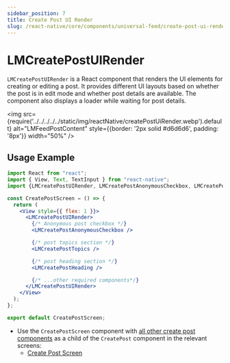 ```yaml
---
sidebar_position: 7
title: Create Post UI Render
slug: /react-native/core/components/universal-feed/create-post-ui-render
---
```


# LMCreatePostUIRender

`LMCreatePostUIRender` is a React component that renders the UI elements for creating or editing a post. It provides different UI layouts based on whether the post is in edit mode and whether post details are available. The component also displays a loader while waiting for post details.

<img
src={require('../../../../../static/img/reactNative/createPostUiRender.webp').default}
alt="LMFeedPostContent"
style={{border: '2px solid #d6d6d6', padding: '8px'}}
width="50%"
/>

## Usage Example

```jsx
import React from "react";
import { View, Text, TextInput } from "react-native";
import {LMCreatePostUIRender, LMCreatePostAnonymousCheckbox, LMCreatePostTopics, LMCreatePostHeading} from "@likeminds.community/feed-rn-core";

const CreatePostScreen = () => {
  return (
    <View style={{ flex: 1 }}>
      <LMCreatePostUIRender>
        {/* Anonymous post checkbox */}
        <LMCreatePostAnonymousCheckbox />

        {/* post topics section */}
        <LMCreatePostTopics />

        {/* post heading section */}
        <LMCreatePostHeading />

        {/* ...other required components*/}
      </LMCreatePostUIRender>
    </View>
  );
};

export default CreatePostScreen;
```

- Use the `CreatePostScreen` component with [all other create post components](../../Screens/LMFeedCreatePostScreen.md#ui-components) as a child of the `CreatePost` component in the relevant screens:
  - [Create Post Screen](../../Screens/LMFeedCreatePostScreen.md)
